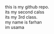 this is my github repo.<br> its my second calss<br> its my 3rd class.<br> my name is farhan <br> im usama 
